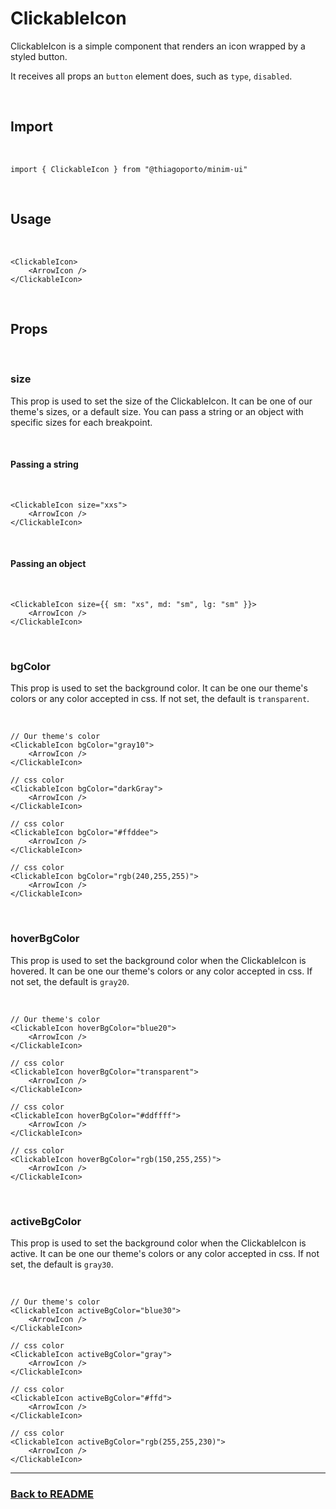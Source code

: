 # ClickableIcon

ClickableIcon is a simple component that renders an icon wrapped by a styled button.

It receives all props an `button` element does, such as `type`, `disabled`.

<br/>

## Import

<br/>

```tsx
import { ClickableIcon } from "@thiagoporto/minim-ui"
```

<br/>

## Usage

<br/>

```tsx
<ClickableIcon>
	<ArrowIcon />
</ClickableIcon>
```

<br/>

## Props

<br/>

### size

This prop is used to set the size of the ClickableIcon. It can be one of our theme's sizes, or a default size. You can pass a string or an object with specific sizes for each breakpoint.

<br/>

#### Passing a string

<br/>

```tsx
<ClickableIcon size="xxs">
	<ArrowIcon />
</ClickableIcon>
```

<br/>

#### Passing an object

<br/>

```tsx
<ClickableIcon size={{ sm: "xs", md: "sm", lg: "sm" }}>
	<ArrowIcon />
</ClickableIcon>
```

<br/>

### bgColor

This prop is used to set the background color. It can be one our theme's colors or any color accepted in css. If not set, the default is `transparent`.

<br/>

```tsx
// Our theme's color
<ClickableIcon bgColor="gray10">
	<ArrowIcon />
</ClickableIcon>

// css color
<ClickableIcon bgColor="darkGray">
	<ArrowIcon />
</ClickableIcon>

// css color
<ClickableIcon bgColor="#ffddee">
	<ArrowIcon />
</ClickableIcon>

// css color
<ClickableIcon bgColor="rgb(240,255,255)">
	<ArrowIcon />
</ClickableIcon>

```

<br/>

### hoverBgColor

This prop is used to set the background color when the ClickableIcon is hovered. It can be one our theme's colors or any color accepted in css. If not set, the default is `gray20`.

<br/>

```tsx
// Our theme's color
<ClickableIcon hoverBgColor="blue20">
	<ArrowIcon />
</ClickableIcon>

// css color
<ClickableIcon hoverBgColor="transparent">
	<ArrowIcon />
</ClickableIcon>

// css color
<ClickableIcon hoverBgColor="#ddffff">
	<ArrowIcon />
</ClickableIcon>

// css color
<ClickableIcon hoverBgColor="rgb(150,255,255)">
	<ArrowIcon />
</ClickableIcon>

```

<br/>

### activeBgColor

This prop is used to set the background color when the ClickableIcon is active. It can be one our theme's colors or any color accepted in css. If not set, the default is `gray30`.

<br/>

```tsx
// Our theme's color
<ClickableIcon activeBgColor="blue30">
	<ArrowIcon />
</ClickableIcon>

// css color
<ClickableIcon activeBgColor="gray">
	<ArrowIcon />
</ClickableIcon>

// css color
<ClickableIcon activeBgColor="#ffd">
	<ArrowIcon />
</ClickableIcon>

// css color
<ClickableIcon activeBgColor="rgb(255,255,230)">
	<ArrowIcon />
</ClickableIcon>

```

<hr/>

### [Back to README](../README.md)

